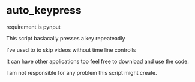 # auto_keypress
requirement is pynput

This script basiacally presses a key repeateadly 

I've used to to skip videos without time line controlls

It can have other applications too feel free to download and use the code.

I am not responsible for any problem this script might create.

